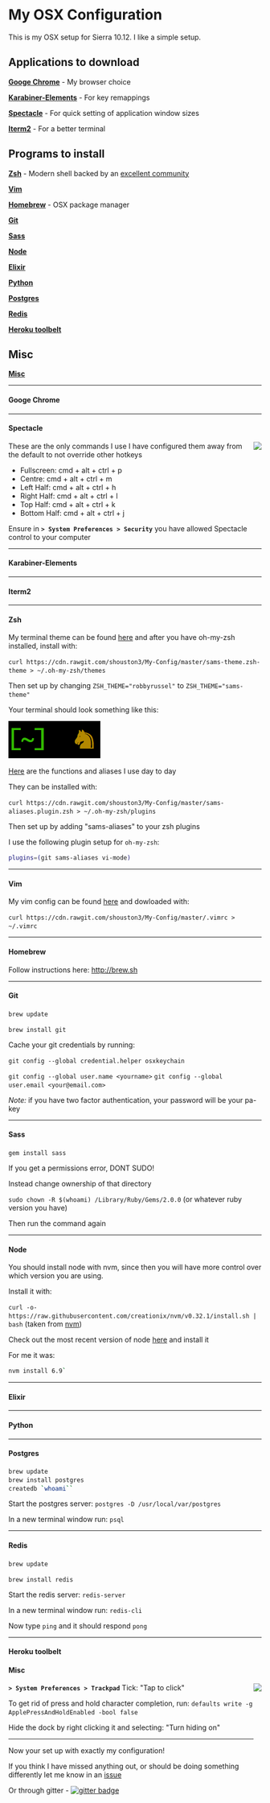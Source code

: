 # My OSX Configuration

This is my OSX setup for Sierra 10.12. I like a simple setup.

## Applications to download

[**Googe Chrome**](https://github.com/shouston3/My-Config/tree/master#googe-chrome) - My browser choice

[**Karabiner-Elements**](https://github.com/shouston3/My-Config/tree/master#karabiner-elements) - For key remappings

[**Spectacle**](https://github.com/shouston3/My-Config/tree/master#spectacle) - For quick setting of application window sizes

[**Iterm2**](https://github.com/shouston3/My-Config/tree/master#iterm2) - For a better terminal

## Programs to install

[**Zsh**](https://github.com/shouston3/My-Config/tree/master#zsh) - Modern shell backed by an [excellent community]()

[**Vim**](https://github.com/shouston3/My-Config/tree/master#vim)

[**Homebrew**](https://github.com/shouston3/My-Config/tree/master#homebrew) - OSX package manager

[**Git**](https://github.com/shouston3/My-Config/tree/master#git)

[**Sass**](https://github.com/shouston3/My-Config/tree/master#sass)

[**Node**](https://github.com/shouston3/My-Config/tree/master#node)

[**Elixir**](https://github.com/shouston3/My-Config/tree/master#elixir)

[**Python**](https://github.com/shouston3/My-Config/tree/master#python)

[**Postgres**](https://github.com/shouston3/My-Config/tree/master#postgres)

[**Redis**](https://github.com/shouston3/My-Config/tree/master#redis)

[**Heroku toolbelt**](https://github.com/shouston3/My-Config/tree/master#heroku-toolbelt)

## Misc

[**Misc**](https://github.com/shouston3/My-Config/tree/master#misc-1)

----

#### Googe Chrome

----

#### Spectacle

<img src="https://dl2.macupdate.com/images/icons256/41147.png" align="right" height="150px" />

These are the only commands I use
I have configured them away from the default to not override other hotkeys

 - Fullscreen: cmd + alt + ctrl + p
 - Centre: cmd + alt + ctrl + m
 - Left Half: cmd + alt + ctrl + h
 - Right Half: cmd + alt + ctrl + l
 - Top Half: cmd + alt + ctrl + k
 - Bottom Half: cmd + alt + ctrl + j

Ensure in **`> System Preferences > Security`** you have allowed Spectacle control to your computer

----

#### Karabiner-Elements

----

#### Iterm2

----

#### Zsh

My terminal theme can be found [here](https://github.com/shouston3/My-Config/blob/master/sams-theme.zsh-theme) and after you have oh-my-zsh installed, install with:

`curl https://cdn.rawgit.com/shouston3/My-Config/master/sams-theme.zsh-theme > ~/.oh-my-zsh/themes`

Then set up by changing `ZSH_THEME="robbyrussel"` to `ZSH_THEME="sams-theme"`

Your terminal should look something like this:

<img src="imgs/terminal.png" />

[Here](https://github.com/shouston3/My-Config/blob/master/sams-aliases.plugin.zsh) are the functions and aliases I use day to day

They can be installed with:

`curl https://cdn.rawgit.com/shouston3/My-Config/master/sams-aliases.plugin.zsh > ~/.oh-my-zsh/plugins`

Then set up by adding "sams-aliases" to your zsh plugins

I use the following plugin setup for `oh-my-zsh`:

```bash
plugins=(git sams-aliases vi-mode)
```

----

#### Vim

My vim config can be found [here](https://github.com/shouston3/My-Config/blob/master/.vimrc) and dowloaded with:

`curl https://cdn.rawgit.com/shouston3/My-Config/master/.vimrc > ~/.vimrc`

----

#### Homebrew

Follow instructions here: http://brew.sh

----

#### Git

`brew update`

`brew install git`

Cache your git credentials by running:

`git config --global credential.helper osxkeychain`

`git config --global user.name <yourname>`
`git config --global user.email <your@email.com>`

_Note:_ if you have two factor authentication, your password will be your pa-key

----

#### Sass

`gem install sass`

If you get a permissions error, DONT SUDO!

Instead change ownership of that directory

`sudo chown -R $(whoami) /Library/Ruby/Gems/2.0.0` (or whatever ruby version you have)

Then run the command again

----

#### Node

You should install node with nvm, since then you will have more control over which version you are using.

Install it with:

`curl -o- https://raw.githubusercontent.com/creationix/nvm/v0.32.1/install.sh | bash`
(taken from [nvm](https://github.com/creationix/nvm))

Check out the most recent version of node [here](https://nodejs.org/en/) and install it

For me it was:

```bash
nvm install 6.9`
```

----

#### Elixir

----

#### Python

----

#### Postgres

```bash
brew update
brew install postgres
createdb `whoami``
```

Start the postgres server: `postgres -D /usr/local/var/postgres`

In a new terminal window run: `psql`

----

#### Redis
`brew update`

`brew install redis`

Start the redis server: `redis-server`

In a new terminal window run: `redis-cli`

Now type `ping` and it should respond `pong`

----

#### Heroku toolbelt


#### Misc

<img src="http://core0.staticworld.net/images/article/2013/10/system-preferences-gallery-100065979-large.png" align="right" height="150px" />

**`> System Preferences > Trackpad`**
Tick: "Tap to click"

To get rid of press and hold character completion, run:
`defaults write -g ApplePressAndHoldEnabled -bool false`

Hide the dock by right clicking it and selecting:
"Turn hiding on"

----

Now your set up with exactly my configuration!

If you think I have missed anything out, or should be doing something differently let me know in an [issue](https://github.com/shouston3/my-config/issues)

Or through gitter - [![gitter badge](https://img.shields.io/badge/gitter-shouston3-brightgreen.svg)](https://gitter.im/shouston3)
